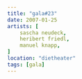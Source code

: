 ```yaml
---
title: "gala#23"
date: 2007-01-25
artists: [
    sascha neudeck,
    heribert friedl,
    manuel knapp,
]
location: "dietheater"
tags: [gala]
---
```

